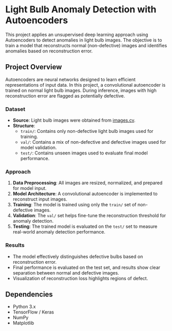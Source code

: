 # Light Bulb Anomaly Detection with Autoencoders

This project applies an unsupervised deep learning approach using Autoencoders to detect anomalies in light bulb images. The objective is to train a model that reconstructs normal (non-defective) images and identifies anomalies based on reconstruction error.

## Project Overview

Autoencoders are neural networks designed to learn efficient representations of input data. In this project, a convolutional autoencoder is trained on normal light bulb images. During inference, images with high reconstruction error are flagged as potentially defective.

### Dataset

- **Source**: Light bulb images were obtained from [images.cv](https://images.cv).
- **Structure**:
  - `train/`: Contains only non-defective light bulb images used for training.
  - `val/`: Contains a mix of non-defective and defective images used for model validation.
  - `test/`: Contains unseen images used to evaluate final model performance.

### Approach

1. **Data Preprocessing**: All images are resized, normalized, and prepared for model input.
2. **Model Architecture**: A convolutional autoencoder is implemented to reconstruct input images.
3. **Training**: The model is trained using only the `train/` set of non-defective images.
4. **Validation**: The `val/` set helps fine-tune the reconstruction threshold for anomaly detection.
5. **Testing**: The trained model is evaluated on the `test/` set to measure real-world anomaly detection performance.

### Results

- The model effectively distinguishes defective bulbs based on reconstruction error.
- Final performance is evaluated on the test set, and results show clear separation between normal and defective images.
- Visualization of reconstruction loss highlights regions of defect.

## Dependencies

- Python 3.x
- TensorFlow / Keras
- NumPy
- Matplotlib

